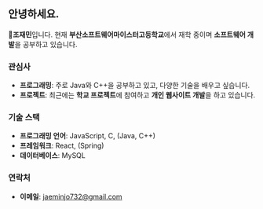 ## 안녕하세요.

👋**조재민**입니다. 현재 **부산소프트웨어마이스터고등학교**에서 재학 중이며 **소프트웨어 개발**을 공부하고 있습니다.
### 관심사

- **프로그래밍**: 주로 Java와 C++을 공부하고 있고, 다양한 기술을 배우고 싶습니다.
- **프로젝트**: 최근에는 **학교 프로젝트**에 참여하고 **개인 웹사이트 개발**을 하고 있습니다.

### 기술 스택

- **프로그래밍 언어**: JavaScript, C, (Java, C++)
- **프레임워크**: React, (Spring)
- **데이터베이스**: MySQL

### 연락처

- **이메일**: [jaeminjo732@gmail.com](mailto:jaeminjo732@gmail.com)
